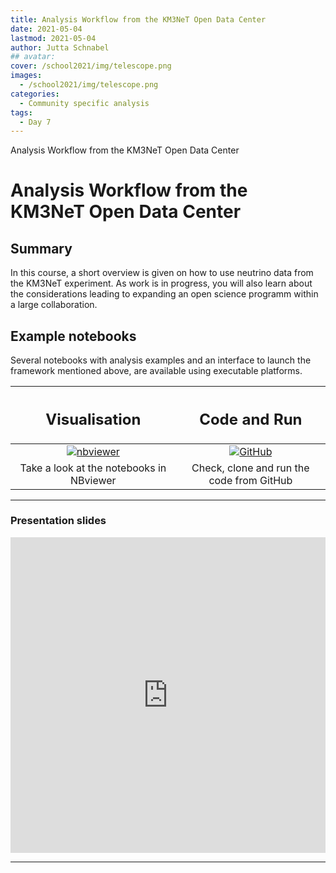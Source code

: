 ```yaml
---
title: Analysis Workflow from the KM3NeT Open Data Center
date: 2021-05-04
lastmod: 2021-05-04
author: Jutta Schnabel
## avatar:
cover: /school2021/img/telescope.png
images:
  - /school2021/img/telescope.png
categories:
  - Community specific analysis
tags:
  - Day 7
---
```


Analysis Workflow from the KM3NeT Open Data Center

<!--more-->
<!---->

<!-- Dear instructor:
* The dates at the top of this markdown (.md) document will help order the classes in the portal.
Please, if you don't need to, do not change the one that is now.
* Take into account that there is a feature in the dates: if you use a date in the future, the class will be not visible in the portal until the date you have assigned.
* You can create dedicated folders if you need to.
* But if you simply need to add some pictures, you can use the folder ../static/img/ mentioned at the top as /school2021/img/
-->

<!---->

# Analysis Workflow from the KM3NeT Open Data Center

## Summary

In this course, a short overview is given on how to use neutrino data from the KM3NeT experiment. As work  is in progress, you will also learn about the considerations leading to expanding an open science programm within a large collaboration.

## Example notebooks

Several notebooks with analysis examples and an interface to launch the framework mentioned above, are available using executable platforms.

<CENTER>

| <h2><b>Visualisation</b></h2> | <h2><b>Code and Run</b></h2> |
| :---:        |          :---: |
| [![nbviewer](/school2021/img/Jupyter-logo.jpg)](https://nbviewer.jupyter.org/github/escape2020/school2021/blob/main/neutrinos/) | [![GitHub](/school2021/img/GitHub-logo.png)](https://nbviewer.jupyter.org/github/escape2020/school2021/blob/main/neutrinos/) |
| Take a look at the notebooks in NBviewer | Check, clone and run the code from GitHub |

</CENTER>

<hr>

### Presentation slides
<CENTER>

<iframe src="https://drive.google.com/file/d/1rKZIkeqs8ZHUnlWFxDve_SA50ThckVVa/embed?start=false&loop=false&delayms=3000" frameborder="0" width="100%" height="505" allowfullscreen="true" mozallowfullscreen="true" webkitallowfullscreen="true"></iframe>

</CENTER>


---
